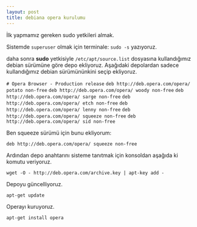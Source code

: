 ```yaml
---
layout: post
title: debiana opera kurulumu
---
```


İlk yapmamız gereken sudo yetkileri almak. 

Sistemde `superuser` olmak için terminale: `sudo -s` yazıyoruz.

daha sonra **sudo** yetkisiyle `/etc/apt/source.list` dosyasına kullandığımız debian sürümüne göre depo ekliyoruz. Aşağıdaki depolardan sadece kullandığımız debian sürümününkini seçip ekliyoruz.

`# Opera Browser - Production release`
`deb http://deb.opera.com/opera/ potato non-free`
`deb http://deb.opera.com/opera/ woody non-free`
`deb http://deb.opera.com/opera/ sarge non-free`
`deb http://deb.opera.com/opera/ etch non-free`
`deb http://deb.opera.com/opera/ lenny non-free`
`deb http://deb.opera.com/opera/ squeeze non-free`
`deb http://deb.opera.com/opera/ sid non-free`

Ben squeeze sürümü için bunu ekliyorum:

`deb http://deb.opera.com/opera/ squeeze non-free`

Ardından depo anahtarını sisteme tanıtmak için konsoldan aşağıda ki komutu veriyoruz.

`wget -O - http://deb.opera.com/archive.key | apt-key add -`

Depoyu güncelliyoruz.

`apt-get update`

Operayı kuruyoruz.

`apt-get install opera`








